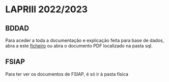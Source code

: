 # LAPRIII 2022/2023

## BDDAD

Para aceder a toda a documentação e explicação feita para base de dados, abra a este [ficheiro](./sql/README.md)
ou abra o documento PDF localizado na pasta sql.

## FSIAP

Para ter ver os documentos de FSIAP, é só ir à pasta física